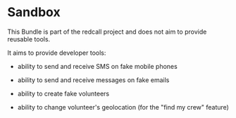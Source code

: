 # Sandbox

This Bundle is part of the redcall project and does not aim to provide reusable tools.

It aims to provide developer tools:

- ability to send and receive SMS on fake mobile phones

- ability to send and receive messages on fake emails

- ability to create fake volunteers

- ability to change volunteer's geolocation (for the "find my crew" feature)

